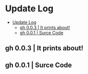 # Update Log

- [Update Log](#update-log)
  - [gh 0.0.3 | It prints about!](#gh-003--it-prints-about)
  - [gh 0.0.1 | Surce Code](#gh-001--surce-code)

## gh 0.0.3 | It prints about!
## gh 0.0.1 | Surce Code